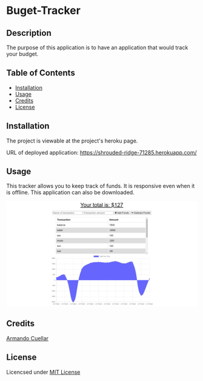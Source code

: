 # Buget-Tracker

## Description
The purpose of this application is to have an application that would track your budget.

## Table of Contents

* [Installation](#installation)
* [Usage](#usage)
* [Credits](#credits)
* [License](#license)


## Installation

The project is viewable at the project's heroku page.

URL of deployed application: https://shrouded-ridge-71285.herokuapp.com/

## Usage
This tracker allows you to keep track of funds. It is responsive even when it is offline. This application can also be downloaded.

![Screenshot of Budget Tracker](images/budgetTracker_screenshot.png)


## Credits

[Armando Cuellar](https://github.com/armcuellar) 


## License

Licencsed under [MIT License](LICENSE)